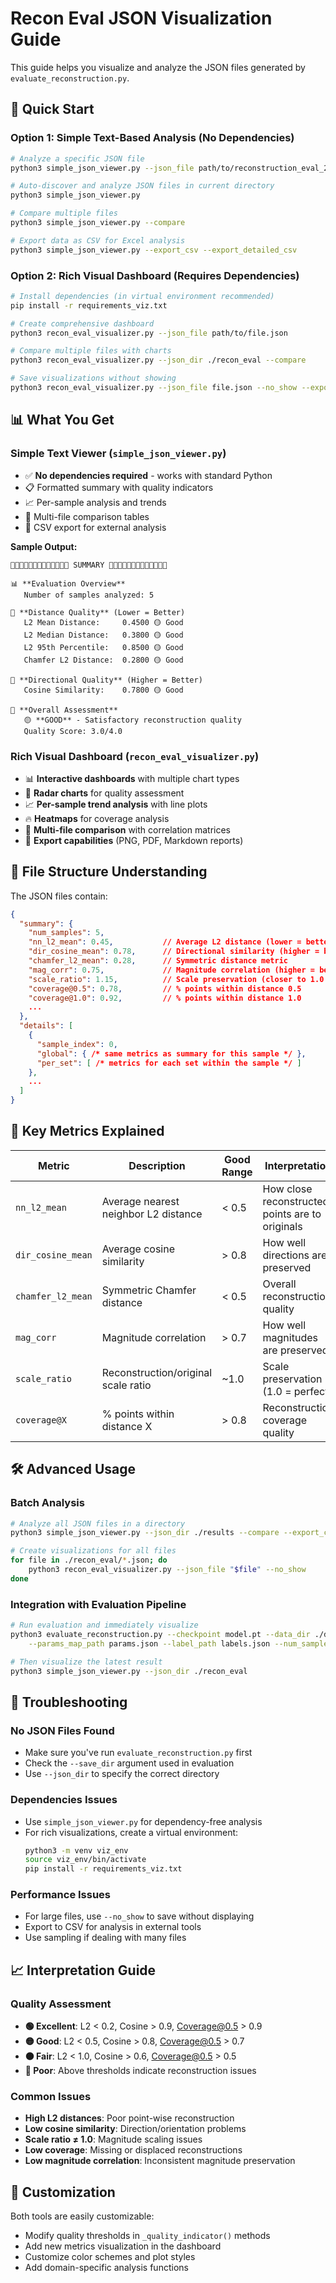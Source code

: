 # Recon Eval JSON Visualization Guide

This guide helps you visualize and analyze the JSON files generated by `evaluate_reconstruction.py`.

## 🚀 Quick Start

### Option 1: Simple Text-Based Analysis (No Dependencies)
```bash
# Analyze a specific JSON file
python3 simple_json_viewer.py --json_file path/to/reconstruction_eval_20241208_143022.json

# Auto-discover and analyze JSON files in current directory
python3 simple_json_viewer.py

# Compare multiple files
python3 simple_json_viewer.py --compare

# Export data as CSV for Excel analysis
python3 simple_json_viewer.py --export_csv --export_detailed_csv
```

### Option 2: Rich Visual Dashboard (Requires Dependencies)
```bash
# Install dependencies (in virtual environment recommended)
pip install -r requirements_viz.txt

# Create comprehensive dashboard
python3 recon_eval_visualizer.py --json_file path/to/file.json

# Compare multiple files with charts
python3 recon_eval_visualizer.py --json_dir ./recon_eval --compare

# Save visualizations without showing
python3 recon_eval_visualizer.py --json_file file.json --no_show --export_report
```

## 📊 What You Get

### Simple Text Viewer (`simple_json_viewer.py`)
- ✅ **No dependencies required** - works with standard Python
- 📋 Formatted summary with quality indicators
- 📈 Per-sample analysis and trends
- 🔄 Multi-file comparison tables
- 📄 CSV export for external analysis

**Sample Output:**
```
🔹🔹🔹🔹🔹🔹🔹🔹🔹🔹🔹🔹🔹 SUMMARY 🔹🔹🔹🔹🔹🔹🔹🔹🔹🔹🔹🔹🔹

📊 **Evaluation Overview**
   Number of samples analyzed: 5

📏 **Distance Quality** (Lower = Better)
   L2 Mean Distance:     0.4500 🟡 Good
   L2 Median Distance:   0.3800 🟡 Good
   L2 95th Percentile:   0.8500 🟡 Good
   Chamfer L2 Distance:  0.2800 🟡 Good

🧭 **Directional Quality** (Higher = Better)
   Cosine Similarity:    0.7800 🟡 Good

🎯 **Overall Assessment**
   🟡 **GOOD** - Satisfactory reconstruction quality
   Quality Score: 3.0/4.0
```

### Rich Visual Dashboard (`recon_eval_visualizer.py`)
- 📊 **Interactive dashboards** with multiple chart types
- 🎯 **Radar charts** for quality assessment
- 📈 **Per-sample trend analysis** with line plots
- 🔥 **Heatmaps** for coverage analysis
- 🔄 **Multi-file comparison** with correlation matrices
- 💾 **Export capabilities** (PNG, PDF, Markdown reports)

## 📁 File Structure Understanding

The JSON files contain:
```json
{
  "summary": {
    "num_samples": 5,
    "nn_l2_mean": 0.45,           // Average L2 distance (lower = better)
    "dir_cosine_mean": 0.78,      // Directional similarity (higher = better)
    "chamfer_l2_mean": 0.28,      // Symmetric distance metric
    "mag_corr": 0.75,             // Magnitude correlation (higher = better)
    "scale_ratio": 1.15,          // Scale preservation (closer to 1.0 = better)
    "coverage@0.5": 0.78,         // % points within distance 0.5
    "coverage@1.0": 0.92,         // % points within distance 1.0
    ...
  },
  "details": [
    {
      "sample_index": 0,
      "global": { /* same metrics as summary for this sample */ },
      "per_set": [ /* metrics for each set within the sample */ ]
    },
    ...
  ]
}
```

## 🎯 Key Metrics Explained

| Metric | Description | Good Range | Interpretation |
|--------|-------------|------------|----------------|
| `nn_l2_mean` | Average nearest neighbor L2 distance | < 0.5 | How close reconstructed points are to originals |
| `dir_cosine_mean` | Average cosine similarity | > 0.8 | How well directions are preserved |
| `chamfer_l2_mean` | Symmetric Chamfer distance | < 0.5 | Overall reconstruction quality |
| `mag_corr` | Magnitude correlation | > 0.7 | How well magnitudes are preserved |
| `scale_ratio` | Reconstruction/original scale ratio | ~1.0 | Scale preservation (1.0 = perfect) |
| `coverage@X` | % points within distance X | > 0.8 | Reconstruction coverage quality |

## 🛠️ Advanced Usage

### Batch Analysis
```bash
# Analyze all JSON files in a directory
python3 simple_json_viewer.py --json_dir ./results --compare --export_csv

# Create visualizations for all files
for file in ./recon_eval/*.json; do
    python3 recon_eval_visualizer.py --json_file "$file" --no_show
done
```

### Integration with Evaluation Pipeline
```bash
# Run evaluation and immediately visualize
python3 evaluate_reconstruction.py --checkpoint model.pt --data_dir ./data \
    --params_map_path params.json --label_path labels.json --num_samples 10

# Then visualize the latest result
python3 simple_json_viewer.py --json_dir ./recon_eval
```

## 🐛 Troubleshooting

### No JSON Files Found
- Make sure you've run `evaluate_reconstruction.py` first
- Check the `--save_dir` argument used in evaluation
- Use `--json_dir` to specify the correct directory

### Dependencies Issues
- Use `simple_json_viewer.py` for dependency-free analysis
- For rich visualizations, create a virtual environment:
  ```bash
  python3 -m venv viz_env
  source viz_env/bin/activate
  pip install -r requirements_viz.txt
  ```

### Performance Issues
- For large files, use `--no_show` to save without displaying
- Export to CSV for analysis in external tools
- Use sampling if dealing with many files

## 📈 Interpretation Guide

### Quality Assessment
- **🟢 Excellent**: L2 < 0.2, Cosine > 0.9, Coverage@0.5 > 0.9
- **🟡 Good**: L2 < 0.5, Cosine > 0.8, Coverage@0.5 > 0.7  
- **🟠 Fair**: L2 < 1.0, Cosine > 0.6, Coverage@0.5 > 0.5
- **🔴 Poor**: Above thresholds indicate reconstruction issues

### Common Issues
- **High L2 distances**: Poor point-wise reconstruction
- **Low cosine similarity**: Direction/orientation problems
- **Scale ratio ≠ 1.0**: Magnitude scaling issues
- **Low coverage**: Missing or displaced reconstructions
- **Low magnitude correlation**: Inconsistent magnitude preservation

## 🔧 Customization

Both tools are easily customizable:
- Modify quality thresholds in `_quality_indicator()` methods
- Add new metrics visualization in the dashboard
- Customize color schemes and plot styles
- Add domain-specific analysis functions